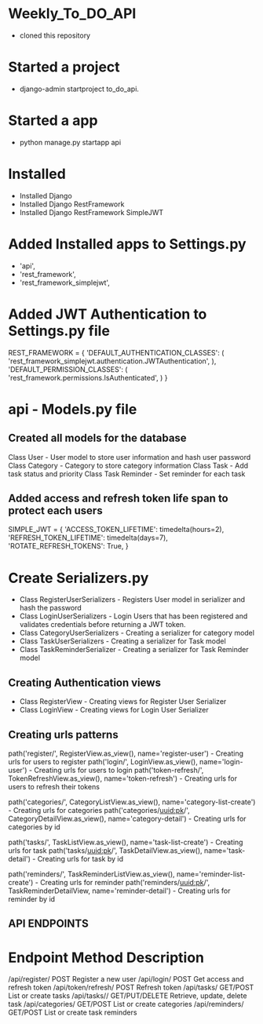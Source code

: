 # Weekly_To_DO_API
- cloned this repository 

# Started a project
- django-admin startproject to_do_api.

# Started a app
- python manage.py startapp api

# Installed 
- Installed Django
- Installed Django RestFramework
- Installed Django RestFramework SimpleJWT

# Added Installed apps to Settings.py
- 'api',
- 'rest_framework',
- 'rest_framework_simplejwt',

# Added JWT Authentication to Settings.py file
REST_FRAMEWORK = {
    'DEFAULT_AUTHENTICATION_CLASSES': (
        'rest_framework_simplejwt.authentication.JWTAuthentication',
    ),
    'DEFAULT_PERMISSION_CLASSES': (
        'rest_framework.permissions.IsAuthenticated',
    )
}

# api - Models.py file
## Created all models for the database
Class User - User model to store user information and hash user password
Class Category - Category to store category information
Class Task - Add task status and priority
Class Task Reminder - Set reminder for each task

## Added access and refresh token life span to protect each users
SIMPLE_JWT = {
    'ACCESS_TOKEN_LIFETIME': timedelta(hours=2),
    'REFRESH_TOKEN_LIFETIME': timedelta(days=7),
    'ROTATE_REFRESH_TOKENS': True,
}

# Create Serializers.py
- Class RegisterUserSerializers - Registers User model in serializer and hash the password
- Class LoginUserSerializers - Login Users that has been registered and validates credentials before returning a JWT token.
- Class CategoryUserSerializers - Creating a serializer for category model
- Class TaskUserSerializers - Creating a serializer for Task model
- Class TaskReminderSerializer - Creating a serializer for Task Reminder model

## Creating Authentication views 
- Class RegisterView - Creating views for Register User Serializer
- Class LoginView - Creating views for Login User Serializer

## Creating urls patterns
path('register/', RegisterView.as_view(), name='register-user') - Creating urls for users to register
path('login/', LoginView.as_view(), name='login-user') - Creating urls for users to login
path('token-refresh/', TokenRefreshView.as_view(), name='token-refresh') - Creating urls for users to refresh their tokens

path('categories/', CategoryListView.as_view(), name='category-list-create') - Creating urls for categories
path('categories/<uuid:pk>/', CategoryDetailView.as_view(), name='category-detail') - Creating urls for categories by id

path('tasks/', TaskListView.as_view(), name='task-list-create') - Creating urls for task
path('tasks/<uuid:pk>/', TaskDetailView.as_view(), name='task-detail') - Creating urls for task by id 

path('reminders/', TaskReminderListView.as_view(), name='reminder-list-create') - Creating urls for reminder
path('reminders/<uuid:pk>/', TaskReminderDetailView, name='reminder-detail') - Creating urls for reminder by id

## API ENDPOINTS
# Endpoint        Method            Description
/api/register/     POST            Register a new user
/api/login/        POST        Get access and refresh token
/api/token/refresh/ POST            Refresh token
/api/tasks/       GET/POST          List or create tasks
/api/tasks/<id>/  GET/PUT/DELETE        Retrieve, update, 
                                          delete task
/api/categories/   GET/POST        List or create categories
/api/reminders/    GET/POST    List or create task reminders